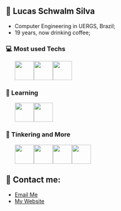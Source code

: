 ## 💜 Lucas Schwalm Silva

- Computer Engineering in UERGS, Brazil;
- 19 years, now drinking coffee;

### 💻 Most used Techs
<ul style="display: flex">
  <img width="50px" height="50px" src="https://cdn.jsdelivr.net/gh/devicons/devicon@latest/icons/typescript/typescript-original.svg" />
  <img width="50px" height="50px" src="https://cdn.jsdelivr.net/gh/devicons/devicon@latest/icons/c/c-original.svg" />
  <img width="50px" height="50px" src="https://cdn.jsdelivr.net/gh/devicons/devicon@latest/icons/azuresqldatabase/azuresqldatabase-original.svg" />
</ul>

### 🚀 Learning
<ul style="display: flex">
  <img width="50px" height="50px" src="https://cdn.jsdelivr.net/gh/devicons/devicon@latest/icons/go/go-original.svg" />
  <img width="50px" height="50px" src="https://cdn.jsdelivr.net/gh/devicons/devicon@latest/icons/flutter/flutter-original.svg" />
</ul>

### 💜 Tinkering and More
<ul style="display: flex">
  <img width="50px" height="50px" src="https://cdn.jsdelivr.net/gh/devicons/devicon@latest/icons/cloudflare/cloudflare-original.svg" />
  <img width="50px" height="50px" src="https://cdn.jsdelivr.net/gh/devicons/devicon@latest/icons/rust/rust-original.svg" />
  <img width="50px" height="50px" src="https://cdn.jsdelivr.net/gh/devicons/devicon@latest/icons/archlinux/archlinux-original.svg" />
  <img width="50px" height="50px" src="https://cdn.jsdelivr.net/gh/devicons/devicon@latest/icons/vuejs/vuejs-original.svg" />
</ul>

## 🔗 Contact me:
- [Email Me](mailto:lucas-silva06@uergs.edu.br)
- [My Website](https://lucas-schwalm-silva.vercel.app/)
